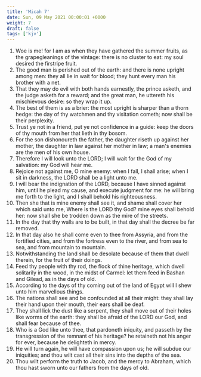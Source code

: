 ```yaml
---
title: 'Micah 7'
date: Sun, 09 May 2021 00:00:01 +0000
weight: 7
draft: false
tags: ['kjv'] 
---
```


1. Woe is me! for I am as when they have gathered the summer fruits, as the grapegleanings of the vintage: there is no cluster to eat: my soul desired the firstripe fruit.
2. The good man is perished out of the earth: and there is none upright among men: they all lie in wait for blood; they hunt every man his brother with a net.
3. That they may do evil with both hands earnestly, the prince asketh, and the judge asketh for a reward; and the great man, he uttereth his mischievous desire: so they wrap it up.
4. The best of them is as a brier: the most upright is sharper than a thorn hedge: the day of thy watchmen and thy visitation cometh; now shall be their perplexity.
5. Trust ye not in a friend, put ye not confidence in a guide: keep the doors of thy mouth from her that lieth in thy bosom.
6. For the son dishonoureth the father, the daughter riseth up against her mother, the daughter in law against her mother in law; a man's enemies are the men of his own house.
7. Therefore I will look unto the LORD; I will wait for the God of my salvation: my God will hear me.
8. Rejoice not against me, O mine enemy: when I fall, I shall arise; when I sit in darkness, the LORD shall be a light unto me.
9. I will bear the indignation of the LORD, because I have sinned against him, until he plead my cause, and execute judgment for me: he will bring me forth to the light, and I shall behold his righteousness.
10. Then she that is mine enemy shall see it, and shame shall cover her which said unto me, Where is the LORD thy God? mine eyes shall behold her: now shall she be trodden down as the mire of the streets.
11. In the day that thy walls are to be built, in that day shall the decree be far removed.
12. In that day also he shall come even to thee from Assyria, and from the fortified cities, and from the fortress even to the river, and from sea to sea, and from mountain to mountain.
13. Notwithstanding the land shall be desolate because of them that dwell therein, for the fruit of their doings.
14. Feed thy people with thy rod, the flock of thine heritage, which dwell solitarily in the wood, in the midst of Carmel: let them feed in Bashan and Gilead, as in the days of old.
15. According to the days of thy coming out of the land of Egypt will I shew unto him marvellous things.
16. The nations shall see and be confounded at all their might: they shall lay their hand upon their mouth, their ears shall be deaf.
17. They shall lick the dust like a serpent, they shall move out of their holes like worms of the earth: they shall be afraid of the LORD our God, and shall fear because of thee.
18. Who is a God like unto thee, that pardoneth iniquity, and passeth by the transgression of the remnant of his heritage? he retaineth not his anger for ever, because he delighteth in mercy.
19. He will turn again, he will have compassion upon us; he will subdue our iniquities; and thou wilt cast all their sins into the depths of the sea.
20. Thou wilt perform the truth to Jacob, and the mercy to Abraham, which thou hast sworn unto our fathers from the days of old.
